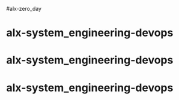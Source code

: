 #alx-zero_day
# alx-system_engineering-devops
# alx-system_engineering-devops
# alx-system_engineering-devops
